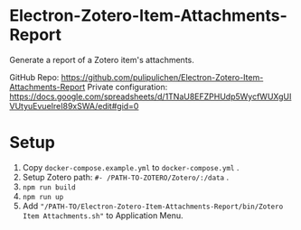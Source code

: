 # Electron-Zotero-Item-Attachments-Report
Generate a report of a Zotero item's attachments.

GitHub Repo: https://github.com/pulipulichen/Electron-Zotero-Item-Attachments-Report
Private configuration: https://docs.google.com/spreadsheets/d/1TNaU8EFZPHUdp5WycfWUXgUIVUtyuEvueIreI89xSWA/edit#gid=0

# Setup

1. Copy `docker-compose.example.yml` to `docker-compose.yml` .
2. Setup Zotero path: `#- /PATH-TO-ZOTERO/Zotero/:/data` .
3. `npm run build`
4. `npm run up`
5. Add `"/PATH-TO/Electron-Zotero-Item-Attachments-Report/bin/Zotero Item Attachments.sh"` to Application Menu.
